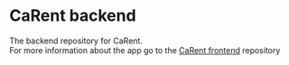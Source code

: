 # CaRent backend
The backend repository for CaRent.  
For more information about the app go to the [CaRent frontend](https://github.com/andrejkorica/CaRent-frontend) repository
